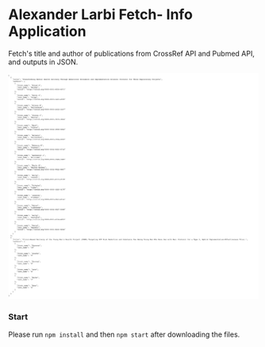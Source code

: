 # Alexander Larbi Fetch- Info Application

Fetch's title and author of publications from CrossRef API and Pubmed API, and outputs in JSON.

![alt text](output.png "Title")

### Start

Please run `npm install` and then `npm start` after downloading the files. 




